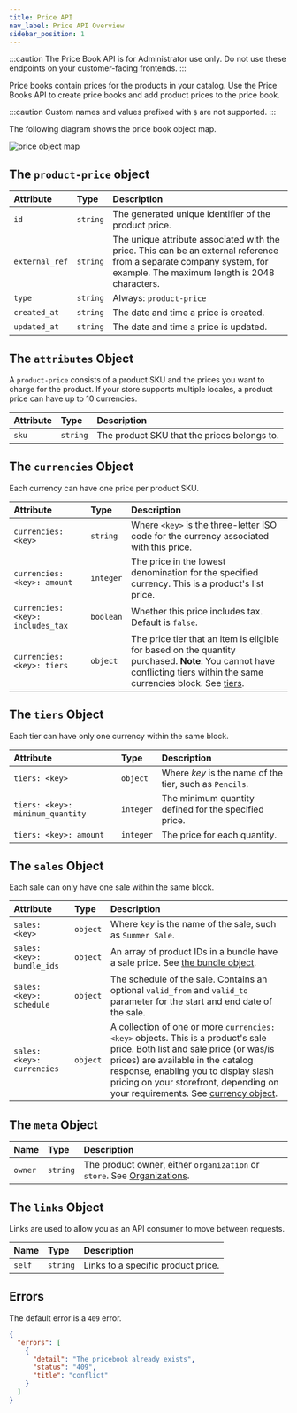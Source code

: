 ```yaml
---
title: Price API
nav_label: Price API Overview
sidebar_position: 1
---
```


:::caution
The Price Book API is for Administrator use only. Do not use these endpoints on your customer-facing frontends.
:::

Price books contain prices for the products in your catalog. Use the Price Books API to create price books and add product prices to the price book.

:::caution 
Custom names and values prefixed with `$` are not supported.
:::

The following diagram shows the price book object map.

![price object map](/assets/pb-price-object-map.png)

## The `product-price` object

| Attribute               | Type | Description                                                                                                                                                           |
|:------------------------| :--- |:----------------------------------------------------------------------------------------------------------------------------------------------------------------------|
| `id`                    | `string`| The generated unique identifier of the product price.                                                                                                                 |
| `external_ref`          | `string` | The unique attribute associated with the price. This can be an external reference from a separate company system, for example. The maximum length is 2048 characters. |
| `type`                  | `string` | Always: `product-price`                                                                                                                                               |
| `created_at` | `string` | The date and time a price is created. |
| `updated_at` | `string` | The date and time a price is updated. |

## The `attributes` Object

A `product-price` consists of a product SKU and the prices you want to charge for the product. If your store supports multiple locales, a product price can have up to 10 currencies. 

| Attribute | Type     | Description                                 |
|:----------|:---------|:--------------------------------------------|
| `sku`     | `string` | The product SKU that the prices belongs to. |

## The `currencies` Object

Each currency can have one price per product SKU.

| Attribute                         | Type      | Description                                                                                                                                                                                |
|:----------------------------------|:----------|:-------------------------------------------------------------------------------------------------------------------------------------------------------------------------------------------|
| `currencies: <key>`               | `string`  | Where `<key>` is the three-letter ISO code for the currency associated with this price.                                                                                                    |
| `currencies: <key>: amount`       | `integer` | The price in the lowest denomination for the specified currency. This is a product's list price.                                                                                           |
| `currencies: <key>: includes_tax` | `boolean` | Whether this price includes tax. Default is `false`.                                                                                                                                       |
| `currencies: <key>: tiers`        | `object`  | The price tier that an item is eligible for based on the quantity purchased. **Note**: You cannot have conflicting tiers within the same currencies block. See [tiers](#the-tiers-object). |

## The `tiers` Object

Each tier can have only one currency within the same block.

| Attribute | Type | Description                                             |
| :--- | :--- |:--------------------------------------------------------|
| `tiers: <key>` | `object` | Where *key* is the name of the tier, such as `Pencils`. |
| `tiers: <key>: minimum_quantity` | `integer` | The minimum quantity defined for the specified price.   |
| `tiers: <key>: amount` | `integer` | The price for each quantity.                            |

## The `sales` Object

Each sale can only have one sale within the same block.

| Attribute                  | Type | Description                                                                                                                                                                                                                                                                                                          |
|:---------------------------| :--- |:---------------------------------------------------------------------------------------------------------------------------------------------------------------------------------------------------------------------------------------------------------------------------------------------------------------------|
| `sales: <key>`             | `object` | Where *key* is the name of the sale, such as `Summer Sale`.                                                                                                                                                                                                                                                          |
| `sales: <key>: bundle_ids` | `object` | An array of product IDs in a bundle have a sale price.  See [the bundle object](/docs/pxm/products/pxm-bundles/pxm-bundles-api/pxm-bundles-api-overview).                                        |
| `sales: <key>: schedule`   | `object` | The schedule of the sale. Contains an optional `valid_from` and `valid_to` parameter for the start and end date of the sale.                                                                                                                                                                                         |
| `sales: <key>: currencies` | `object` | A collection of one or more `currencies: <key>` objects. This is a product's sale price. Both list and sale price (or was/is prices) are available in the catalog response, enabling you to display slash pricing on your storefront, depending on your requirements. See [currency object](#the-currencies-object). |

## The `meta` Object

| Name | Type | Description |
| :--- | :--- | :--- |
| `owner` | `string` | The product owner,  either `organization` or `store`. See [Organizations](/docs/organizations). |

## The `links` Object

Links are used to allow you as an API consumer to move between requests.

| Name    | Type | Description                        |
|:--------| :--- |:-----------------------------------|
| `self`  | `string` | Links to a specific product price. |

## Errors

The default error is a `409` error.

```json
{
  "errors": [
    {
      "detail": "The pricebook already exists",
      "status": "409",
      "title": "conflict"
    }
  ]
}
```
